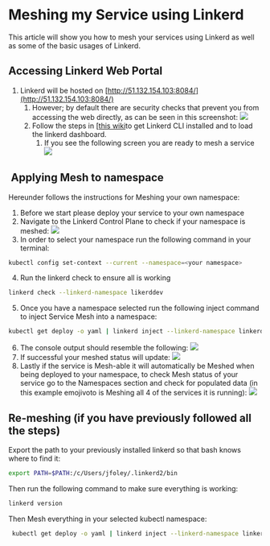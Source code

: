 <!-- SPDX-License-Identifier: Apache-2.0 -->

# Meshing my Service using Linkerd

This article will show you how to mesh your services using Linkerd as well as some of the basic usages of Linkerd.

## Accessing Linkerd Web Portal

1. Linkerd will be hosted on [http://51.132.154.103:8084/](http://51.132.154.103:8084/)
    1. However; by default there are security checks that prevent you from accessing the web directly, as can be seen in this screenshot:
![](../../images/image-20210506-063627.png)
    2. Follow the steps in [[this wiki](LinkerD-Dashboard.md)to get Linkerd CLI installed and to load the linkerd dashboard.
        1. If you see the following screen you are ready to mesh a service
![](../../images/image-20210506-101333.png)

##  Applying Mesh to namespace

Hereunder follows the instructions for Meshing your own namespace:

1. Before we start please deploy your service to your own namespace
2. Navigate to the Linkerd Control Plane to check if your namespace is meshed:
![](../../images/image-20210506-101556.png)
3. In order to select your namespace run the following command in your terminal:
```bash
kubectl config set-context --current --namespace=<your namespace>
```
4. Run the linkerd check to ensure all is working
```bash
linkerd check --linkerd-namespace likerddev
```
5. Once you have a namespace selected run the following inject command to inject Service Mesh into a namespace:
```bash
kubectl get deploy -o yaml | linkerd inject --linkerd-namespace linkerddev - | kubectl apply -f -
```
6. The console output should resemble the following:
![](../../images/image-20210506-103856.png)
7. If successful your meshed status will update:
![](../../images/image-20210506-101915.png)
8. Lastly if the service is Mesh-able it will automatically be Meshed when being deployed to your namespace, to check Mesh status of your service go to the Namespaces section and check for populated data (in this example emojivoto is Meshing all 4 of the services it is running):
![](../../images/image-20210506-102107.png)

## Re-meshing (if you have previously followed all the steps)

Export the path to your previously installed linkerd so that bash knows where to find it:

```bash
export PATH=$PATH:/c/Users/jfoley/.linkerd2/bin
```

Then run the following command to make sure everything is working:

```bash
linkerd version
```

Then Mesh everything in your selected kubectl namespace:

```bash
 kubectl get deploy -o yaml | linkerd inject --linkerd-namespace linkerddev - | kubectl apply -f -
```
